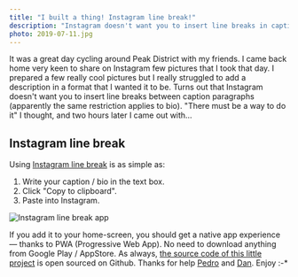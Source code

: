 ```yaml
---
title: "I built a thing! Instagram line break!"
description: "Instagram doesn't want you to insert line breaks in captions and bios. Thats the reason why I created this little web app. Enjoy!"
photo: 2019-07-11.jpg
---
```


It was a great day cycling around Peak District with my friends. I came back home very keen to share on Instagram few pictures that I took that day. I prepared a few really cool pictures but I really struggled to add a description in a format that I wanted it to be. Turns out that Instagram doesn't want you to insert line breaks between caption paragraphs (apparently the same restriction applies to bio). "There must be a way to do it" I thought, and two hours later I came out with…

## Instagram line break

Using [Instagram line break](https://instagram-line-break.app/) is as simple as:

1. Write your caption / bio in the text box.
2. Click "Copy to clipboard".
3. Paste into Instagram.

![Instagram line break app](/photos/2019-07-11-1.jpg)

If you add it to your home-screen, you should get a native app experience — thanks to PWA (Progressive Web App). No need to download anything from Google Play / AppStore. As always, [the source code of this little project](https://github.com/pawelgrzybek/instagram-line-break.app) is open sourced on Github. Thanks for help [Pedro](https://www.instagram.com/fidalgodev/) and [Dan](https://twitter.com/danjordan). Enjoy :-*
